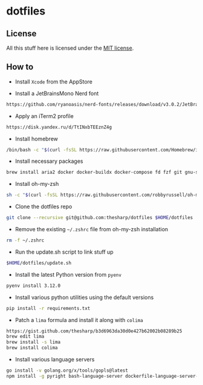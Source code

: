 # dotfiles

## License

All this stuff here is licensed under the [MIT license](LICENSE).

## How to

- Install `Xcode` from the AppStore

- Install a JetBrainsMono Nerd font
```bash
https://github.com/ryanoasis/nerd-fonts/releases/download/v3.0.2/JetBrainsMono.zip
```

- Apply an iTerm2 profile
```bash
https://disk.yandex.ru/d/TtINxbTEEznZ4g
```

- Install homebrew
```bash
/bin/bash -c "$(curl -fsSL https://raw.githubusercontent.com/Homebrew/install/HEAD/install.sh)"
```

- Install necessary packages
```bash
brew install aria2 docker docker-buildx docker-compose fd fzf git gnu-sed gnupg go hub jq lua-language-server neovim node pip-completion pyenv pyenv-virtualenv pyenv-virtualenvwrapper ranger reattach-to-user-namespace rg shellcheck tmux tmuxinator wget xz yaml-language-server zsh zsh-completions zsh-fast-syntax-highlighting
```

- Install oh-my-zsh
```bash
sh -c "$(curl -fsSL https://raw.githubusercontent.com/robbyrussell/oh-my-zsh/master/tools/install.sh)"
```

- Clone the dotfiles repo
```bash
git clone --recursive git@github.com:thesharp/dotfiles $HOME/dotfiles
```

- Remove the existing `~/.zshrc` file from oh-my-zsh installation
```bash
rm -f ~/.zshrc
```

- Run the update.sh script to link stuff up
```bash
$HOME/dotfiles/update.sh
```

- Install the latest Python version from `pyenv`
```bash
pyenv install 3.12.0
```

- Install various python utilities using the default versions
```bash
pip install -r requirements.txt
```

- Patch a `lima` formula and install it along with `colima`
```bash
https://gist.github.com/thesharp/b3d6963da30d0e427b62002b08289b25
brew edit lima
brew install -s lima
brew install colima
```

- Install various language servers
```bash
go install -v golang.org/x/tools/gopls@latest
npm install -g pyright bash-language-server dockerfile-language-server-nodejs @ansible/ansible-language-server
```
